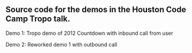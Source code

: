 ## Source code for the demos in the Houston Code Camp Tropo talk.

Demo 1: Tropo demo of 2012 Countdown with inbound call from user

Demo 2: Reworked demo 1 with outbound call

